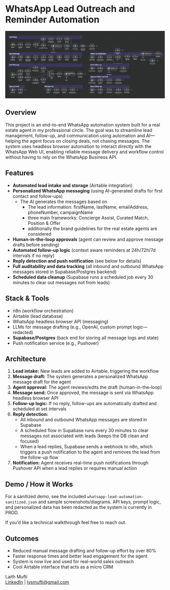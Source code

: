 # WhatsApp Lead Outreach and Reminder Automation

![Alt text](https://github.com/lymxfti/ai-automation-portfolio/blob/main/whatsapp-lead-automation/n8n-workflow-screenshot.png)

## Overview

This project is an end-to-end WhatsApp automation system built for a real estate agent in my professional circle. The goal was to streamline lead management, follow-up, and communication using automation and AI—helping the agent focus on closing deals, not chasing messages. The system uses headless browser automation to interact directly with the WhatsApp Web UI, enabling reliable message delivery and workflow control without having to rely on the WhatsApp Business API.

## Features

- **Automated lead intake and storage** (Airtable integration)
- **Personalized WhatsApp messaging** (using AI-generated drafts for first contact and follow-ups)
     - The AI generates the messages based on
          - The lead information: firstName, lastName, emailAddress, phoneNumber, campaignName
          - three main frameworks: Concierge Assist, Curated Match, Position & Offer
          - additionally the brand guidelines for the real estate agents are considered
- **Human-in-the-loop approvals** (agent can review and approve message drafts before sending)
- **Automated follow-up logic** (context aware reminders at 24h/72h/7d intervals if no reply)
- **Reply detection and push notification** (see below for details)
- **Full auditability and data tracking** (all inbound and outbound WhatsApp messages stored in Supabase/Postgres backend)
- **Scheduled data cleanup** (Supabase runs a scheduled job every 30 minutes to clear out messages not from leads)

## Stack & Tools

- n8n (workflow orchestration)
- Airtable (lead database)
- WhatsApp headless browser API (messaging)
- LLMs for message drafting (e.g., OpenAI, custom prompt logic—redacted)
- **Supabase/Postgres** (back end for storing all message logs and state)
- Push notification service (e.g., Pushover)

## Architecture

1. **Lead intake:** New leads are added to Airtable, triggering the workflow
2. **Message draft:** The system generates a personalized WhatsApp message draft for the agent
3. **Agent approval:** The agent reviews/edits the draft (human-in-the-loop)
4. **Message send:** Once approved, the message is sent via WhatsApp headless browser API
5. **Follow-up logic:** If no reply, follow-ups are automatically drafted and scheduled at set intervals
6. **Reply detection:**  
   - All inbound and outbound WhatsApp messages are stored in Supabase  
   - A scheduled flow in Supabase runs every 30 minutes to clear messages not associated with leads (keeps the DB clean and focused)
   - When a lead replies, Supabase sends a webhook to n8n, which triggers a push notification to the agent and removes the lead from the follow-up flow
7. **Notification:** Agent receives real-time push notifications through Pushover API when a lead replies or requires manual action

## Demo / How it Works

For a sanitized demo, see the included `whatsapp-lead-automation-sanitized.json` and sample screenshots/diagrams. API keys, prompt logic, and personalized data has been redacted as the system is currently in PROD.

If you’d like a technical walkthrough feel free to reach out.

## Outcomes

- Reduced manual message drafting and follow-up effort by over 80%
- Faster response times and better lead engagement for the agent
- System is now live and used for real-world sales outreach
- Cool Airtable interface that acts as a micro CRM


Laith Mufti  
[LinkedIn](https://www.linkedin.com/in/laith-mufti) | lysmufti@gmail.com
